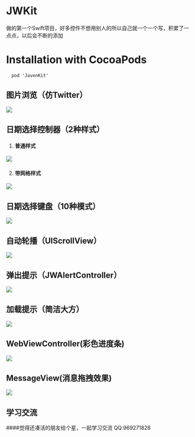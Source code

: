 # JWKit 
做的第一个Swift项目，好多控件不想用别人的所以自己就一个一个写，积累了一点点，以后会不断的添加

# Installation with CocoaPods
```
  pod 'JavenKit'
```
## 图片浏览（仿Twitter）
 ![](https://github.com/GitHubOfJW/JWKit/blob/master/showGif/JWPhotoBrowserViewController.gif)
## 日期选择控制器（2种样式）
1. #### 普通样式
 ![](https://github.com/GitHubOfJW/JWKit/blob/master/showGif/JWCalendarViewController1.gif)
 
2. #### 带网格样式
 ![](https://github.com/GitHubOfJW/JWKit/blob/master/showGif/JWCalendarViewController2.gif)
## 日期选择键盘（10种模式）
 ![](https://github.com/GitHubOfJW/JWKit/blob/master/showGif/JWPickerView.gif)
## 自动轮播（UIScrollView）
 ![](https://github.com/GitHubOfJW/JWKit/blob/master/showGif/JWAutoScrollView.gif)

## 弹出提示（JWAlertController）
 ![](https://github.com/GitHubOfJW/JWKit/blob/master/showGif/JWAlertController.gif)
## 加载提示（简洁大方）
 ![](https://github.com/GitHubOfJW/JWKit/blob/master/showGif/JWProgressHUD.gif)
## WebViewController(彩色进度条)
 ![](https://github.com/GitHubOfJW/JWKit/blob/master/showGif/JWWebView.gif)
## MessageView(消息拖拽效果)
![](https://github.com/GitHubOfJW/JWKit/blob/master/showGif/JWMessageView.gif)
## 学习交流
####觉得还凑活的朋友给个星，一起学习交流  QQ:969271828 

